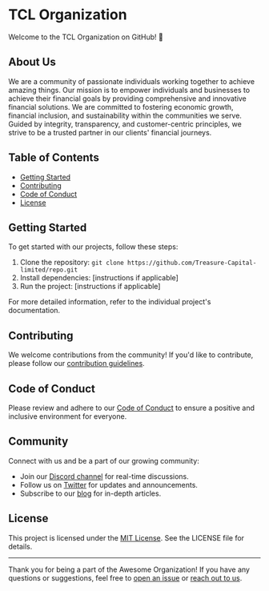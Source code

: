 # TCL Organization

Welcome to the TCL Organization on GitHub! 🎉

## About Us

We are a community of passionate individuals working together to achieve amazing things. Our mission is to empower individuals and businesses to achieve their financial goals by providing comprehensive and innovative financial solutions. We are committed to fostering economic growth, financial inclusion, and sustainability within the communities we serve. Guided by integrity, transparency, and customer-centric principles, we strive to be a trusted partner in our clients' financial journeys.

## Table of Contents

- [Getting Started](#getting-started)
- [Contributing](#contributing)
- [Code of Conduct](#code-of-conduct)
- [License](#license)

## Getting Started

To get started with our projects, follow these steps:

1. Clone the repository: `git clone https://github.com/Treasure-Capital-limited/repo.git`
2. Install dependencies: [instructions if applicable]
3. Run the project: [instructions if applicable]

For more detailed information, refer to the individual project's documentation.

## Contributing

We welcome contributions from the community! If you'd like to contribute, please follow our [contribution guidelines](CONTRIBUTING.md).

## Code of Conduct

Please review and adhere to our [Code of Conduct](CODE_OF_CONDUCT.md) to ensure a positive and inclusive environment for everyone.

## Community

Connect with us and be a part of our growing community:

- Join our [Discord channel](https://discord.gg/tclfinance) for real-time discussions.
- Follow us on [Twitter](https://twitter.com/tclfinance) for updates and announcements.
- Subscribe to our [blog](https://treasurecapital.co.ke) for in-depth articles.

## License

This project is licensed under the [MIT License](LICENSE). See the LICENSE file for details.

---

Thank you for being a part of the Awesome Organization! If you have any questions or suggestions, feel free to [open an issue](https://github.com/awesomeorg/repo/issues) or [reach out to us](mailto:contact@tclfinance.co.ke).
